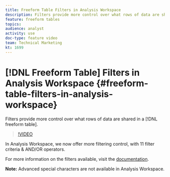 ```yaml
---
title: Freeform Table Filters in Analysis Workspace
description: Filters provide more control over what rows of data are shared in a freeform table.
feature: freeform tables
topics: 
audience: analyst
activity: use
doc-type: feature video
team: Technical Marketing
kt: 1699
---
```


# [!DNL Freeform Table] Filters in Analysis Workspace {#freeform-table-filters-in-analysis-workspace}

Filters provide more control over what rows of data are shared in a [!DNL freeform table].

>[!VIDEO](https://video.tv.adobe.com/v/23232/?quality=12)

In Analysis Workspace, we now offer more filtering control, with 11 filter criteria & AND/OR operators.

For more information on the filters available, visit the [documentation](https://marketing.adobe.com/resources/help/en_US/analytics/analysis-workspace/pagination_filtering_sorting.html).

**Note:** Advanced special characters are not available in Analysis Workspace.
